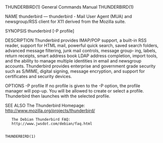 THUNDERBIRD(1)                                                                           General Commands Manual                                                                           THUNDERBIRD(1)

NAME
       thunderbird —  thunderbird - Mail User Agent (MUA) and newsgroup/RSS client for X11 derived from the Mozilla suite.

SYNOPSIS
       thunderbird [-P profile]

DESCRIPTION
       Thunderbird  provides  IMAP/POP support, a built-in RSS reader, support for HTML mail, powerful quick search, saved search folders, advanced message filtering, junk mail controls, message group‐
       ing, labels, return receipts, smart address book LDAP address completion, import tools, and the ability to manage multiple identities in  email  and  newsgroup  accounts.   Thunderbird  provides
       enterprise and government grade security such as S/MIME, digital signing, message encryption, and support for certificates and security devices.

OPTIONS
       -P profile
                 If  no profile is given to the -P option, the profile manager will pop-up. You will be allowed to create or select a profile.  Thunderbird then launches with the selected profile.

SEE ALSO
       The Thunderbird Homepage:
       http://www.mozilla.org/projects/thunderbird/

       The Debian Thunderbird FAQ:
       http://www.jwsdot.com/debian/faq.html

                                                                                                                                                                                           THUNDERBIRD(1)
